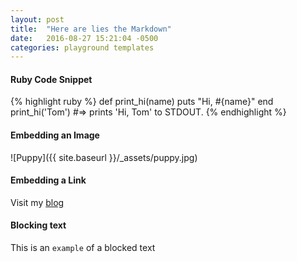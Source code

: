 ```yaml
---
layout: post
title:  "Here are lies the Markdown"
date:   2016-08-27 15:21:04 -0500
categories: playground templates
---
```

#### Ruby Code Snippet
{% highlight ruby %}
def print_hi(name)
  puts "Hi, #{name}"
end
print_hi('Tom')
#=> prints 'Hi, Tom' to STDOUT.
{% endhighlight %}

#### Embedding an Image 
![Puppy]({{ site.baseurl }}/_assets/puppy.jpg)

#### Embedding a Link
Visit my [blog][blog-url]

#### Blocking text 
This is an `example` of a blocked text

[blog-url]:  https://wolfier.github.io/blog/